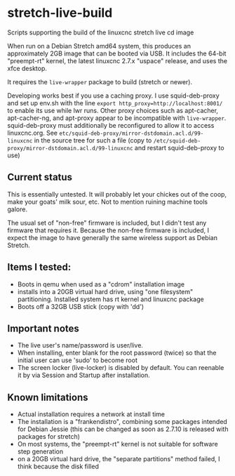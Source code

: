 # stretch-live-build
Scripts supporting the build of the linuxcnc stretch live cd image

When run on a Debian Stretch amd64 system, this produces an approximately 2GB image that can be booted via USB.
It includes the 64-bit "preempt-rt" kernel, the latest linuxcnc 2.7.x "uspace" release, and uses the xfce desktop.

It requires the `live-wrapper` package to build (stretch or newer).

Developing works best if you use a caching proxy.
I use squid-deb-proxy and set up env.sh with the line `export http_proxy=http://localhost:8001/` to enable its use while lwr runs.
Other proxy choices such as apt-cacher, apt-cacher-ng, and apt-proxy appear to be incompatible with `live-wrapper`.
squid-deb-proxy must additionally be reconfigured to allow it to access linuxcnc.org.
See `etc/squid-deb-proxy/mirror-dstdomain.acl.d/99-linuxcnc` in the source tree for such a file
(copy to `/etc/squid-deb-proxy/mirror-dstdomain.acl.d/99-linuxcnc` and restart squid-deb-proxy to use)

## Current status
This is essentially untested.  It will probably let your chickes out of the coop, make your goats' milk sour, etc.
Not to mention ruining machine tools galore.

The usual set of "non-free" firmware is included, but I didn't test any firmware that requires it.
Because the non-free firmware is included, I expect the image to have generally the same wireless support as Debian Stretch.

## Items I tested:
* Boots in qemu when used as a "cdrom" installation image
* installs into a 20GB virtual hard drive, using "one filesystem" partitioning.  Installed system has rt kernel and linuxcnc package
* Boots off a 32GB USB stick (copy with 'dd')

## Important notes
* The live user's name/password is user/live.
* When installing, enter blank for the root password (twice) so that the initial user can use 'sudo' to become root
* The screen locker (live-locker) is disabled by default.  You can reenable it by via Session and Startup after installation.

## Known limitations
* Actual installation requires a network at install time
* The installation is a "frankendistro", combining some packages intended for Debian Jessie
  (this can be changed as soon as 2.7.10 is released with packages for stretch)
* On most systems, the "preempt-rt" kernel is not suitable for software step generation
* on a 20GB virtual hard drive, the "separate partitions" method failed, I think because the disk filled
